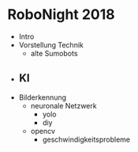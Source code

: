 # RoboNight 2018

- Intro
- Vorstellung Technik
    - alte Sumobots
- KI
    - 
- Bilderkennung
    - neuronale Netzwerk
        - yolo 
        - diy
    - opencv
        - geschwindigkeitsprobleme
